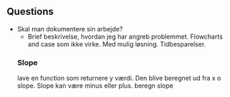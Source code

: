 ## Questions 
- Skal man dokumentere sin arbejde?
  - Brief beskrivelse, hvordan jeg har angreb problemmet. Flowcharts and case som ikke virke. Med mulig løsning. Tidbesparelser. 
  ### Slope
  lave en function som returnere y værdi. Den blive beregnet ud fra x o slope. Slope kan være minus eller plus.
  beregn slope
